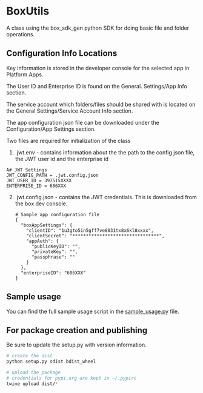 # BoxUtils

A class using the box_sdk_gen python SDK for doing basic file and folder operations.

## Configuration Info Locations



Key information is stored in the developer console for the selected app in Platform Apps.

The User ID and Enterprise ID is found on the General. Settings/App Info section.

The service account which folders/files should be shared with is located on the General Settings/Service Account Info section.

The app configuration json file can be downloaded under the Configuration/App Settings section.

Two files are required for initialization of the class

1. .jwt.env - contains information about the the path to the config json file, the JWT user id and the enterprise id

```
A# JWT Settings
JWT_CONFIG_PATH = .jwt.config.json
JWT_USER_ID = 397515XXXX
ENTERPRISE_ID = 686XXX
```

2. .jwt.config.json - contains the JWT credentials. This is downloaded from the box dev console.
   ```
   # Sample app configuration file
   {
     "boxAppSettings": {
       "clientID": "1u3gto5in5gff7ve8031tx8x6kl8xxxx",
       "clientSecret": "********************************",
       "appAuth": {
         "publicKeyID": "",
         "privateKey": "",
         "passphrase": ""
       }
     },
     "enterpriseID": "686XXX"
   }
   ```

## Sample usage

You can find the full sample usage script in the [sample_usage.py](sample_usage.py) file.


## For package creation and publishing

Be sure to update the setup.py with version information.

```bash
# create the dist
python setup.py sdist bdist_wheel

# upload the package
# credentials for pypi.org are kept in ~/.pypirc
twine upload dist/*

```

